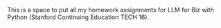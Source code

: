 This is a space to put all my homework assignments for LLM for Biz with Python (Stanford Continuing Education TECH 16).
